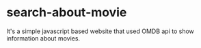 # search-about-movie

It's a simple javascript based website that used OMDB api to show information about movies.
